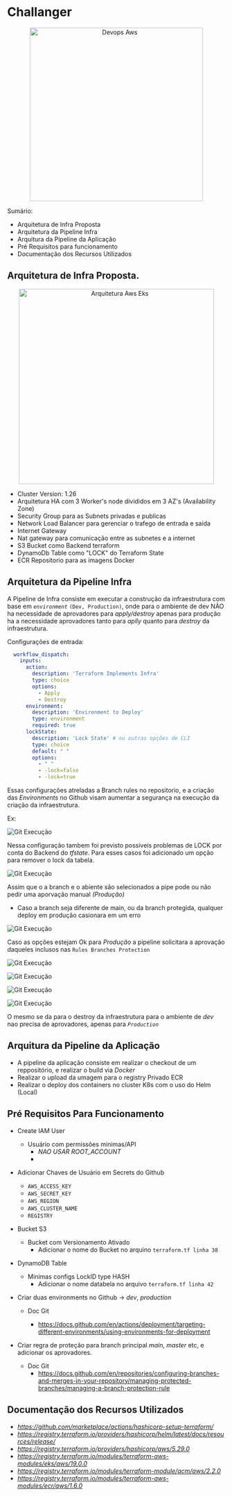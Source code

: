# Challanger
<p align="center">  
	<img
	  alt="Devops Aws"
	  src="https://www.betasofttechnology.com/wp-content/uploads/2022/03/aws-banner.png"
	  width="400"
	/>
</p>


Sumário:

- Arquitetura de Infra Proposta
- Arquitetura da Pipeline Infra
- Arquitura da Pipeline da Aplicação
- Pré Requisitos para funcionamento
- Documentação dos Recursos Utilizados

## Arquitetura de Infra Proposta.

<p align="center">  
	<img
	  alt="Arquitetura Aws Eks"
	  src="./resources/Arquitetura.png"
	  width="450"
	/>
</p>

- Cluster Version: 1.26
- Arquitetura HA com 3 Worker's node divididos em 3 AZ's (Availability Zone)
- Security Group para as Subnets privadas e publicas
- Network Load Balancer para gerenciar o trafego de entrada e saída
- Internet Gateway
- Nat gateway para comunicação entre as subnetes e a internet
- S3 Bucket como Backend terraform
- DynamoDb Table como "LOCK" do Terraform State
- ECR Repositorio para as imagens Docker

## Arquitetura da Pipeline Infra

A Pipeline de Infra consiste em executar a construção da infraestrutura com base em *`environment`* `(Dev, Production)`, onde para o ambiente de dev NÃO ha necessidade de aprovadores para *apply/destroy* apenas para produção ha a necessidade aprovadores tanto para *aplly* quanto para *destroy* da infraestrutura.

Configurações de entrada:

```yaml
  workflow_dispatch:
    inputs: 
      action:
        description: 'Terraform Implements Infra'
        type: choice
        options:
          - Apply
          - Destroy
      environment:
        description: 'Environment to Deploy'
        type: environment
        required: true
      lockState:
        description: 'Lock State' # ou outras opções de CLI
        type: choice
        default: " "
        options:
          - " "
          - -lock=false
          - -lock=true
```

Essas configurações atreladas a Branch rules no repositorio, e a criação das *Environments* no Github visam aumentar a segurança na execução da criação da infraestrutura.

Ex:

![Git Execução](./resources/git.png)

Nessa configuração tambem foi previsto possiveis problemas de LOCK por conta do Backend do *tfstate*.
Para esses casos foi adicionado um opção para remover o lock da tabela.

![Git Execução](./resources/lock.png)

Assim que o a branch e o abiente são selecionados a pipe pode ou não pedir uma aporvação manual *(Produção)*
- Caso a branch seja diferente de main, ou da branch protegida, qualquer deploy em produção casionara em um erro

![Git Execução](./resources/erro.png)

Caso as opções estejam Ok para *Produção* a pipeline solicitara a aprovação daqueles inclusos nas `Rules Branches Protection`

![Git Execução](./resources/apply-prod.png)

![Git Execução](./resources/req-prod.png)

![Git Execução](./resources/approve.png)

![Git Execução](./resources/approve2.png)

O mesmo se da para o destroy da infraestrutura para o ambiente de *dev* nao precisa de aprovadores, apenas para *`Production`*

## Arquitura da Pipeline da Aplicação

- A pipeline da aplicação consiste em realizar o checkout de um reppositório, e realizar o build via *Docker*
- Realizar o upload da umagem para o registry Privado ECR
- Realizar o deploy dos containers no cluster K8s com o uso do Helm (Local)


## Pré Requisitos Para Funcionamento
- Create IAM User
  - Usuário com permissões minimas/API 
    - *NAO USAR ROOT_ACCOUNT*
    - 
- Adicionar Chaves de Usuário em Secrets do Github
  - `AWS_ACCESS_KEY`
  - `AWS_SECRET_KEY`
  - `AWS_REGION`
  - `AWS_CLUSTER_NAME`
  - `REGISTRY`
  
- Bucket S3
  - Bucket com Versionamento Ativado
    - Adicionar o nome do Bucket no arquino `terraform.tf linha 38`

- DynamoDB Table
  - Minimas configs LockID type HASH
    - Adicionar o nome databela no arquivo `terraform.tf linha 42`

- Criar duas environments no Github -> *dev*, *production*
  - Doc Git
  
    - https://docs.github.com/en/actions/deployment/targeting-different-environments/using-environments-for-deployment
  
- Criar regra de proteção para branch principal *main*, *master* etc, e adicionar os aprovadores.
  - Doc Git
    - https://docs.github.com/en/repositories/configuring-branches-and-merges-in-your-repository/managing-protected-branches/managing-a-branch-protection-rule

## Documentação dos Recursos Utilizados

- *https://github.com/marketplace/actions/hashicorp-setup-terraform/*
- *https://registry.terraform.io/providers/hashicorp/helm/latest/docs/resources/release/*
- *https://registry.terraform.io/providers/hashicorp/aws/5.29.0*
- *https://registry.terraform.io/modules/terraform-aws-modules/eks/aws/19.0.0*
- *https://registry.terraform.io/modules/terraform-module/acm/aws/2.2.0*
- *https://registry.terraform.io/modules/terraform-aws-modules/ecr/aws/1.6.0*